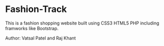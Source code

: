 # Fashion-Track

This is a fashion shopping website built using CSS3 HTML5 PHP including framworks like Bootstrap.

Author: Vatsal Patel and Raj Khant

